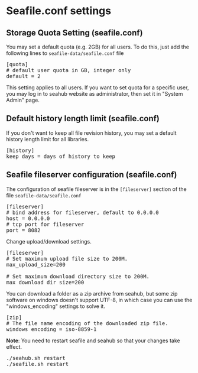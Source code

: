 # Seafile.conf settings

## Storage Quota Setting (seafile.conf)

You may set a default quota (e.g. 2GB) for all users. To do this, just add the following lines to `seafile-data/seafile.conf` file

<pre>
[quota]
# default user quota in GB, integer only
default = 2
</pre>

This setting applies to all users. If you want to set quota for a specific user, you may log in to seahub website as administrator, then set it in "System Admin" page.

## Default history length limit (seafile.conf)

If you don't want to keep all file revision history, you may set a default history length limit for all libraries.

<pre>
[history]
keep_days = days of history to keep
</pre>

## Seafile fileserver configuration (seafile.conf)

The configuration of seafile fileserver is in the <code>[fileserver]</code> section of the file <code>seafile-data/seafile.conf</code>

<pre>
[fileserver]
# bind address for fileserver, default to 0.0.0.0
host = 0.0.0.0
# tcp port for fileserver
port = 8082
</pre>

Change upload/download settings.

<pre>
[fileserver]
# Set maximum upload file size to 200M.
max_upload_size=200

# Set maximum download directory size to 200M.
max_download_dir_size=200
</pre>

You can download a folder as a zip archive from seahub, but some zip software
on windows doesn't support UTF-8, in which case you can use the "windows_encoding"
settings to solve it.
<pre>
[zip]
# The file name encoding of the downloaded zip file.
windows_encoding = iso-8859-1
</pre>



**Note**: You need to restart seafile and seahub so that your changes take effect.
<pre>
./seahub.sh restart
./seafile.sh restart
</pre>

